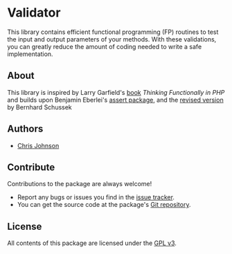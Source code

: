 # Validator

This library contains efficient functional programming (FP) routines
to test the input and output parameters of your methods. With these
validations, you can greatly reduce the amount of coding needed to
write a safe implementation.

## About

This library is inspired by Larry Garfield's [book] _Thinking
Functionally in PHP_ and builds upon Benjamin Eberlei's [assert
package], and the [revised version] by Bernhard Schussek



Authors
-------

* [Chris Johnson]

Contribute
----------
Contributions to the package are always welcome!

* Report any bugs or issues you find in the [issue tracker].
* You can get the source code at the package's [Git repository].

License
-------
All contents of this package are licensed under the [GPL v3].


[book]: https://leanpub.com/thinking-functionally-in-php
[assert package]: https://github.com/beberlei/assert
[revised version]: https://github.com/webmozart/assert
[issue tracker]: https://github.com/cxj/validator/issues
[Git repository]: https://github.com/cxj/validator
[Chris Johnson]: https://github.com/cxj
[GPL v3]: https://github.com/cxj/validator/blob/master/LICENSE
